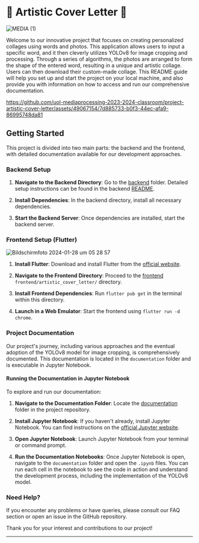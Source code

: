 # 📸 Artistic Cover Letter 🚀

![MEDIA (1)](https://github.com/uol-mediaprocessing-2023-2024-classroom/project-artistic-cover-letter/assets/49067154/de1780de-5031-48e8-a0b2-dfaee061e3d4)

Welcome to our innovative project that focuses on creating personalized collages using words and photos. This application allows users to input a specific word, and it then cleverly utilizes YOLOv8 for image cropping and processing. Through a series of algorithms, the photos are arranged to form the shape of the entered word, resulting in a unique and artistic collage. Users can then download their custom-made collage. This README guide will help you set up and start the project on your local machine, and also provide you with information on how to access and run our comprehensive documentation.


https://github.com/uol-mediaprocessing-2023-2024-classroom/project-artistic-cover-letter/assets/49067154/7d885733-b0f3-44ec-afa9-86995748da81


## Getting Started

This project is divided into two main parts: the backend and the frontend, with detailed documentation available for our development approaches.

### Backend Setup

1. **Navigate to the Backend Directory**: Go to the [backend](/backend) folder. Detailed setup instructions can be found in the backend [README](/backend/README.md).

2. **Install Dependencies**: In the backend directory, install all necessary dependencies.

3. **Start the Backend Server**: Once dependencies are installed, start the backend server.

### Frontend Setup (Flutter)


![Bildschirmfoto 2024-01-28 um 05 28 57](https://github.com/uol-mediaprocessing-2023-2024-classroom/project-artistic-cover-letter/assets/49067154/b352d5e1-07e8-4135-aa37-59f2c8e07100)

1. **Install Flutter**: Download and install Flutter from the [official website](https://flutter.dev/docs/get-started/install).

2. **Navigate to the Frontend Directory**: Proceed to the [frontend](/frontend/artistic_cover_letter/) `frontend/artistic_cover_letter/` directory.

3. **Install Frontend Dependencies**: Run `flutter pub get` in the terminal within this directory.

4. **Launch in a Web Emulator**: Start the frontend using `flutter run -d chrome`.

### Project Documentation

Our project's journey, including various approaches and the eventual adoption of the YOLOv8 model for image cropping, is comprehensively documented. This documentation is located in the `documentation` folder and is executable in Jupyter Notebook.

#### Running the Documentation in Jupyter Notebook

To explore and run our documentation:

1. **Navigate to the Documentation Folder**: Locate the [documentation](/documentation) folder in the project repository.

2. **Install Jupyter Notebook**: If you haven't already, install Jupyter Notebook. You can find instructions on the [official Jupyter website](https://jupyter.org/install).

3. **Open Jupyter Notebook**: Launch Jupyter Notebook from your terminal or command prompt.

4. **Run the Documentation Notebooks**: Once Jupyter Notebook is open, navigate to the `documentation` folder and open the `.ipynb` files. You can run each cell in the notebook to see the code in action and understand the development process, including the implementation of the YOLOv8 model.

### Need Help?

If you encounter any problems or have queries, please consult our FAQ section or open an issue in the GitHub repository.

Thank you for your interest and contributions to our project!

---
